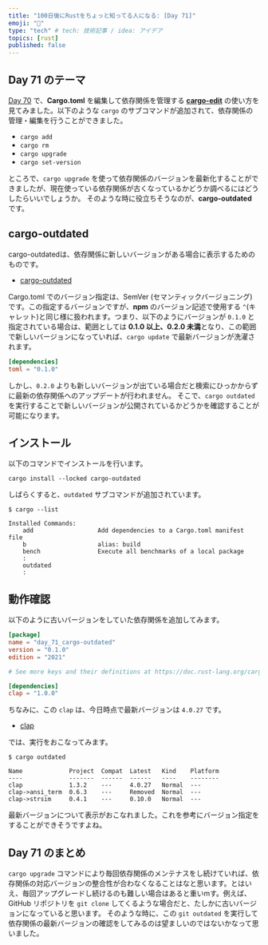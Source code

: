 ```yaml
---
title: "100日後にRustをちょっと知ってる人になる: [Day 71]"
emoji: "🦀"
type: "tech" # tech: 技術記事 / idea: アイデア
topics: [rust]
published: false
---
```

## Day 71 のテーマ

[Day 70](https://zenn.dev/shinyay/articles/hello-rust-day068) で、**Cargo.toml** を編集して依存関係を管理する **[cargo-edit](https://github.com/killercup/cargo-edit)** の使い方を見てみました。以下のような `cargo` のサブコマンドが追加されて、依存関係の管理・編集を行うことができました。

- `cargo add`
- `cargo rm`
- `cargo upgrade`
- `cargo set-version`

ところで、`cargo upgrade` を使って依存関係のバージョンを最新化することができましたが、現在使っている依存関係が古くなっているかどうか調べるにはどうしたらいいでしょうか。
そのような時に役立ちそうなのが、**cargo-outdated** です。

## cargo-outdated

cargo-outdatedは、依存関係に新しいバージョンがある場合に表示するためのものです。

- [cargo-outdated](https://github.com/kbknapp/cargo-outdated)

Cargo.toml でのバージョン指定は、SemVer (セマンティックバージョニング) です。この指定するバージョンですが、**npm** のバージョン記述で使用する `^`(キャレット)と同じ様に扱われます。つまり、以下のようにバージョンが `0.1.0` と指定されている場合は、範囲としては **0.1.0 以上、0.2.0 未満**となり、この範囲で新しいバージョンになっていれば、`cargo update` で最新バージョンが洗濯されます。

```toml
[dependencies]
toml = "0.1.0"
```

しかし、`0.2.0` よりも新しいバージョンが出ている場合だと検索にひっかからずに最新の依存関係へのアップデートが行われません。
そこで、`cargo outdated` を実行することで新しいバージョンが公開されているかどうかを確認することが可能になります。

## インストール

以下のコマンドでインストールを行います。

```shell
cargo install --locked cargo-outdated
```

しばらくすると、`outdated` サブコマンドが追加されています。

```shell
$ cargo --list

Installed Commands:
    add                  Add dependencies to a Cargo.toml manifest file
    b                    alias: build
    bench                Execute all benchmarks of a local package
    :
    outdated
    :
```

## 動作確認

以下のように古いバージョンをしていた依存関係を追加してみます。

```toml
[package]
name = "day_71_cargo-outdated"
version = "0.1.0"
edition = "2021"

# See more keys and their definitions at https://doc.rust-lang.org/cargo/reference/manifest.html

[dependencies]
clap = "1.0.0"
```

ちなみに、この `clap` は、今日時点で最新バージョンは `4.0.27` です。

- [clap](https://crates.io/crates/clap)

では、実行をおこなってみます。

```shell
$ cargo outdated

Name             Project  Compat  Latest   Kind    Platform
----             -------  ------  ------   ----    --------
clap             1.3.2    ---     4.0.27   Normal  ---
clap->ansi_term  0.6.3    ---     Removed  Normal  ---
clap->strsim     0.4.1    ---     0.10.0   Normal  ---
```

最新バージョンについて表示がおこなれました。これを参考にバージョン指定をすることができそうですよね。

## Day 71 のまとめ

`cargo upgrade` コマンドにより毎回依存関係のメンテナスをし続けていれば、依存関係の対応バージョンの整合性が合わなくなることはなと思います。とはいえ、毎回アップグレードし続けるのも難しい場合はあると重いmす。例えば、GitHub リポジトリを `git clone` してくるような場合だと、たしかに古いバージョンになっていると思います。
そのような時に、この `git outdated` を実行して依存関係の最新バージョンの確認をしてみるのは望ましいのではないかなって思いました。